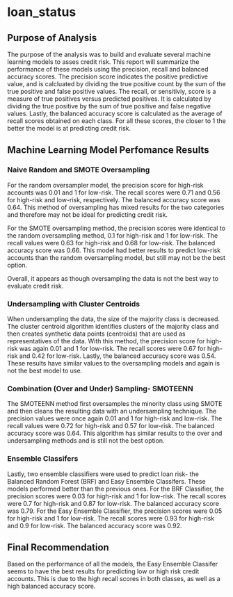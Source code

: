 # loan_status

## Purpose of Analysis

   The purpose of the analysis was to build and evaluate several machine learning models to asses credit risk. This report will summarize the performance of these models using the precision, recall and balanced accuracy scores. The precision score indicates the positive predictive value, and is calcluated by dividing the true positive count by the sum of the true positive and false positive values. The recall, or sensitiviy, score is a measure of true positives versus predicted positives. It is calculated by dividing the true positive by the sum of true positive and false negative values. Lastly, the balanced accuracy score is calculated as the average of recall scores obtained on each class. For all these scores, the closer to 1 the better the model is at predicting credit risk. 

## Machine Learning Model Perfomance Results

### Naive Random and SMOTE Oversampling

   For the random oversampler model, the precision score for high-risk accounts was 0.01 and 1 for low-risk. The recall scores were 0.71 and 0.56 for high-risk and low-risk, respectively. The balanced accuracy score was 0.64. This method of oversampling has mixed results for the two categories and therefore may not be ideal for predicting credit risk. 
   
   For the SMOTE oversampling method, the precision scores were identical to the random oversampling method, 0.1 for high-risk and 1 for low-risk. The recall values were 0.63 for high-risk and 0.68 for low-risk. The balanced accuracy score was 0.66. This model had better results to predict low-risk accounts than the random oversampling model, but still may not be the best option. 
   
   Overall, it appears as though oversampling the data is not the best way to evaluate credit risk. 
   
### Undersampling with Cluster Centroids

   When undersampling the data, the size of the majority class is decreased. The cluster centroid algorithm identifies clusters of the majority class and then creates synthetic data points (centroids) that are used as representatives of the data. With this method, the precision score for high-risk was again 0.01 and 1 for low-risk. The recall scores were 0.67 for high-risk and 0.42 for low-risk. Lastly, the balanced accuracy score was 0.54. These results have similar values to the oversampling models and again is not the best model to use. 
   
### Combination (Over and Under) Sampling- SMOTEENN

   The SMOTEENN method first oversamples the minority class using SMOTE and then cleans the resulting data with an undersampling technique. The precision values were once again 0.01 and 1 for high-risk and low-risk. The recall values were 0.72 for high-risk and 0.57 for low-risk. The balanced accuracy score was 0.64. This algorithm has similar results to the over and undersampling methods and is still not the best option.
   
### Ensemble Classifers

   Lastly, two ensemble classifiers were used to predict loan risk- the Balanced Random Forest (BRF) and Easy Ensemble Classifers. These models performed better than the previous ones. For the BRF Classifier, the precision scores were 0.03 for high-risk and 1 for low-risk. The recall scores were 0.7 for high-risk and 0.87 for low-risk. The balanced accuracy score was 0.79. For the Easy Ensemble Classifier, the precision scores were 0.05 for high-risk and 1 for low-risk. The recall scores were 0.93 for high-risk and 0.9 for low-risk. The balanced accuracy score was 0.92.
   
## Final Recommendation

   Based on the performance of all the models, the Easy Ensemble Classifer seems to have the best results for predicting low or high risk credit accounts. This is due to the high recall scores in both classes, as well as a high balanced accuracy score. 
